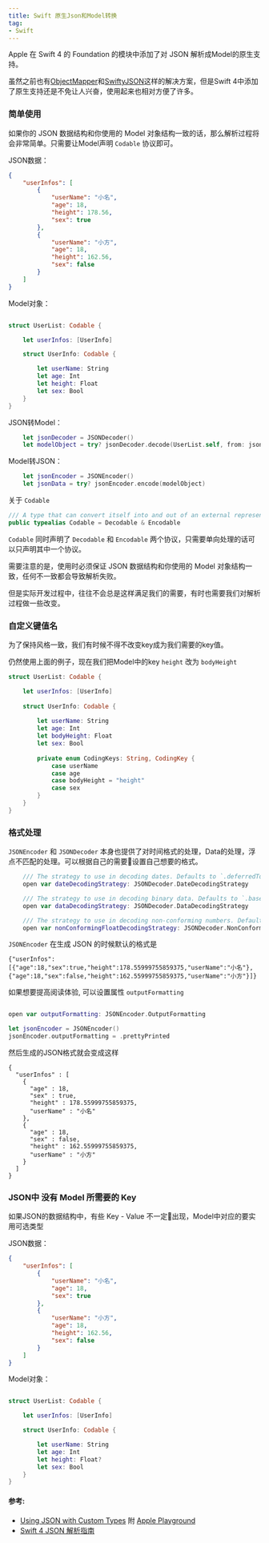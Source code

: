 ```yaml
---
title: Swift 原生Json和Model转换
tag:
- Swift
---
```


Apple 在 Swift 4 的 Foundation 的模块中添加了对 JSON 解析成Model的原生支持。

虽然之前也有[ObjectMapper](https://github.com/Hearst-DD/ObjectMapper)和[SwiftyJSON](https://github.com/SwiftyJSON/SwiftyJSON)这样的解决方案，但是Swift 4中添加了原生支持还是不免让人兴奋，使用起来也相对方便了许多。

### 简单使用

如果你的 JSON 数据结构和你使用的 Model 对象结构一致的话，那么解析过程将会非常简单。只需要让Model声明 `Codable` 协议即可。

JSON数据：
```json
{
    "userInfos": [
        {
            "userName": "小名",
            "age": 18,
            "height": 178.56,
            "sex": true
        },
        {
            "userName": "小方",
            "age": 18,
            "height": 162.56,
            "sex": false
        }
    ]
}
```

Model对象：
```swift

struct UserList: Codable {

    let userInfos: [UserInfo]

    struct UserInfo: Codable {

        let userName: String
        let age: Int
        let height: Float
        let sex: Bool
    }
}
```

JSON转Model：
```swift
    let jsonDecoder = JSONDecoder()
    let modelObject = try? jsonDecoder.decode(UserList.self, from: jsonData)
```

Model转JSON：
```swift
    let jsonEncoder = JSONEncoder()
    let jsonData = try? jsonEncoder.encode(modelObject)
```

关于 `Codable`
```swift
/// A type that can convert itself into and out of an external representation.
public typealias Codable = Decodable & Encodable
```

`Codable` 同时声明了 `Decodable` 和 `Encodable` 两个协议，只需要单向处理的话可以只声明其中一个协议。

需要注意的是，使用时必须保证 JSON 数据结构和你使用的 Model 对象结构一致，任何不一致都会导致解析失败。

但是实际开发过程中，往往不会总是这样满足我们的需要，有时也需要我们对解析过程做一些改变。

### 自定义键值名

为了保持风格一致，我们有时候不得不改变key成为我们需要的key值。

仍然使用上面的例子，现在我们把Model中的key `height` 改为 `bodyHeight`

```swift
struct UserList: Codable {

    let userInfos: [UserInfo]
    
    struct UserInfo: Codable {
        
        let userName: String
        let age: Int
        let bodyHeight: Float
        let sex: Bool
        
        private enum CodingKeys: String, CodingKey {
            case userName
            case age
            case bodyHeight = "height"
            case sex
        }
    }
}
```

### 格式处理

`JSONEncoder` 和 `JSONDecoder` 本身也提供了对时间格式的处理，Data的处理，浮点不匹配的处理。可以根据自己的需要设置自己想要的格式。

```swift
    /// The strategy to use in decoding dates. Defaults to `.deferredToDate`.
    open var dateDecodingStrategy: JSONDecoder.DateDecodingStrategy

    /// The strategy to use in decoding binary data. Defaults to `.base64`.
    open var dataDecodingStrategy: JSONDecoder.DataDecodingStrategy

    /// The strategy to use in decoding non-conforming numbers. Defaults to `.throw`.
    open var nonConformingFloatDecodingStrategy: JSONDecoder.NonConformingFloatDecodingStrategy
```

`JSONEncoder` 在生成 JSON 的时候默认的格式是
```
{"userInfos":[{"age":18,"sex":true,"height":178.55999755859375,"userName":"小名"},{"age":18,"sex":false,"height":162.55999755859375,"userName":"小方"}]}
```

如果想要提高阅读体验, 可以设置属性 `outputFormatting`

```swift

open var outputFormatting: JSONEncoder.OutputFormatting

let jsonEncoder = JSONEncoder()
jsonEncoder.outputFormatting = .prettyPrinted

```

然后生成的JSON格式就会变成这样

```
{
  "userInfos" : [
    {
      "age" : 18,
      "sex" : true,
      "height" : 178.55999755859375,
      "userName" : "小名"
    },
    {
      "age" : 18,
      "sex" : false,
      "height" : 162.55999755859375,
      "userName" : "小方"
    }
  ]
}
```

### JSON中 没有 Model 所需要的 Key

如果JSON的数据结构中，有些 Key - Value 不一定出现，Model中对应的要实用可选类型

JSON数据：
```json
{
    "userInfos": [
        {
            "userName": "小名",
            "age": 18,
            "sex": true
        },
        {
            "userName": "小方",
            "age": 18,
            "height": 162.56,
            "sex": false
        }
    ]
}
```

Model对象：
```swift

struct UserList: Codable {

    let userInfos: [UserInfo]

    struct UserInfo: Codable {

        let userName: String
        let age: Int
        let height: Float?
        let sex: Bool
    }
}
```

#### 参考:
* [Using JSON with Custom Types](https://developer.apple.com/documentation/foundation/archives_and_serialization/using_json_with_custom_types) 附 [Apple Playground](https://docs-assets.developer.apple.com/published/3025f0dbf0/UsingJSONwithCustomTypes.zip)
* [Swift 4 JSON 解析指南](https://bignerdcoding.com/archives/37.html)
